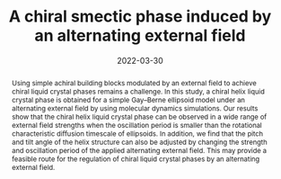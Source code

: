 ---
title: A chiral smectic phase induced by an alternating external field
authors:
- Zi-Qin Chen
- Yu-Wei Sun
- 朱有亮
- Zhan-Wei Li
- Zhao-Yan Sun
date: '2022-03-30'
doi: 10.1039/D2SM00093H
publish_types: 期刊文章
publication: Soft Matter
publication_short: Soft Matter
abstract: Using simple achiral building blocks modulated by an external  field to achieve chiral liquid crystal phases remains a challenge. In  this study, a chiral helix liquid crystal phase is obtained for a simple  Gay–Berne ellipsoid model under an alternating external field by using  molecular dynamics simulations. Our results show that the chiral helix  liquid crystal phase can be observed in a wide range of external field  strengths when the oscillation period is smaller than the rotational  characteristic diffusion timescale of ellipsoids. In addition, we find  that the pitch and tilt angle of the helix structure can also be  adjusted by changing the strength and oscillation period of the applied  alternating external field. This may provide a feasible route for the  regulation of chiral liquid crystal phases by an alternating external  field.
url_pdf: https://pubs.rsc.org/en/content/articlelanding/2022/sm/d2sm00093h
---